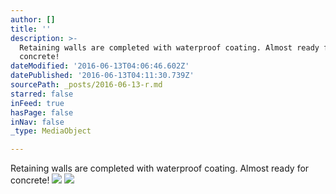 ```yaml
---
author: []
title: ''
description: >-
  Retaining walls are completed with waterproof coating. Almost ready for
  concrete! 
dateModified: '2016-06-13T04:06:46.602Z'
datePublished: '2016-06-13T04:11:30.739Z'
sourcePath: _posts/2016-06-13-r.md
starred: false
inFeed: true
hasPage: false
inNav: false
_type: MediaObject

---
```

Retaining walls are completed with waterproof coating. Almost ready for concrete! ![](https://the-grid-user-content.s3-us-west-2.amazonaws.com/15ea8cf0-108a-4eaf-937e-3146daead781.jpg)
![](https://the-grid-user-content.s3-us-west-2.amazonaws.com/7950d692-86a3-49b7-91a4-c993fdf1bf05.jpg)